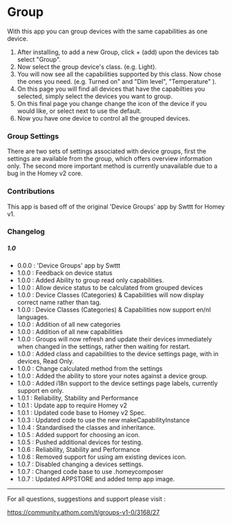 
# Group

With this app you can group devices with the same capabilities as one device.

1) After installing, to add a new Group, click  + (add) upon the devices tab select "Group".
2) Now select the group device's class. (e.g. Light).
3) You will now see all the capabilities supported by this class. Now chose the ones you need. (e.g. Turned on" and "Dim level", "Temperature" ).
4) On this page you will find all devices that have the capabilties you selected, simply select the devices you want to group.
5) On this final page you change change the icon of the device if you would like, or select next to use the default.
6) Now you have one device to control all the grouped devices.

### Group Settings

There are two sets of settings associated with device groups, first the settings are available from the group, which offers overview information only.
The second more important method is currently unavailable due to a bug in the Homey v2 core.

### Contributions

This app is based off of the original 'Device Groups' app by Swttt for Homey v1.

### Changelog

##### 1.0

- 0.0.0 : 'Device Groups' app by Swttt
- 1.0.0 : Feedback on device status
- 1.0.0 : Added Ability to group read only capabilities.
- 1.0.0 : Allow device status to be calculated from grouped devices
- 1.0.0 : Device Classes (Categories) & Capabilities will now display correct name rather than tag.
- 1.0.0 : Device Classes (Categories) & Capabilities now support en/nl languages.
- 1.0.0 : Addition of all new categories
- 1.0.0 : Addition of all new capabilities
- 1.0.0 : Groups will now refresh and update their devices immediately when changed in the settings, rather then waiting for  restart.
- 1.0.0 : Added class and capabilities to the device settings page, with in devices, Read Only.
- 1.0.0 : Change calculated method from the settings
- 1.0.0 : Added the ability to store your notes against a device group.
- 1.0.0 : Added i18n support to the device settings page labels, currently support en only.
- 1.0.1 : Reliability, Stability and Performance
- 1.0.1 : Update app to require Homey v2
- 1.0.1 : Updated code base to Homey v2 Spec.
- 1.0.3 : Updated code to use the new makeCapabilityInstance
- 1.0.4 : Standardised the classes and inheritance.
- 1.0.5 : Added support for choosing an icon.
- 1.0.5 : Pushed additional devices for testing.
- 1.0.6 : Reliability, Stability and Performance
- 1.0.6 : Removed support for using am existing devices icon.
- 1.0.7 : Disabled changing a devices settings.
- 1.0.7 : Changed code base to use .homeycomposer
- 1.0.7 : Updated APPSTORE and added temp app image.


---

For all questions, suggestions and support please visit :

https://community.athom.com/t/groups-v1-0/3168/27